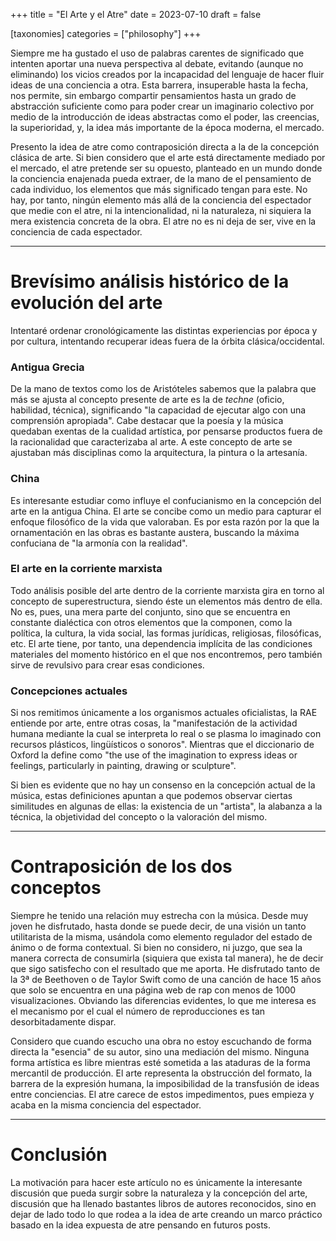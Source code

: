 +++
title = "El Arte y el Atre"
date = 2023-07-10
draft = false

[taxonomies]
categories = ["philosophy"]
+++

Siempre me ha gustado el uso de palabras carentes de significado que intenten aportar una nueva perspectiva al debate, evitando (aunque no eliminando) los vicios creados por la incapacidad del lenguaje de hacer fluir ideas de una conciencia a otra. Esta barrera, insuperable hasta la fecha, nos permite, sin embargo compartir pensamientos hasta un grado de abstracción suficiente como para poder crear un imaginario colectivo por medio de la introducción de ideas abstractas como el poder, las creencias, la superioridad, y, la idea más importante de la época moderna, el mercado.

Presento la idea de atre como contraposición directa a la de la concepción clásica de arte. Si bien considero que el arte está directamente mediado por el mercado, el atre pretende ser su opuesto, planteado en un mundo donde la conciencia enajenada pueda extraer, de la mano de el pensamiento de cada individuo, los elementos que más significado tengan para este. No hay, por tanto, ningún elemento más allá de la conciencia del espectador que medie con el atre, ni la intencionalidad, ni la naturaleza, ni siquiera la mera existencia concreta de la obra. El atre no es ni deja de ser, vive en la conciencia de cada espectador.

---
# Brevísimo análisis histórico de la evolución del arte

Intentaré ordenar cronológicamente las distintas experiencias por época y por cultura, intentando recuperar ideas fuera de la órbita clásica/occidental.
### Antigua Grecia
De la mano de textos como los de Aristóteles sabemos que la palabra que más se ajusta al concepto presente de arte es la de *techne* (oficio, habilidad, técnica), significando "la capacidad de ejecutar algo con una comprensión apropiada". Cabe destacar que la poesía y la música quedaban exentas de la cualidad artística, por pensarse productos fuera de la racionalidad que caracterizaba al arte. A este concepto de arte se ajustaban más disciplinas como la arquitectura, la pintura o la artesanía.

### China
Es interesante estudiar como influye el confucianismo en la concepción del arte en la antigua China. El arte se concibe como un medio para capturar el enfoque filosófico de la vida que valoraban. Es por esta razón por la que la ornamentación en las obras es bastante austera, buscando la máxima confuciana de "la armonía con la realidad". 

### El arte en la corriente marxista
Todo análisis posible del arte dentro de la corriente marxista gira en torno al concepto de superestructura, siendo éste un elementos más dentro de ella. No es, pues, una mera parte del conjunto, sino que se encuentra en constante dialéctica con otros elementos que la componen, como la política, la cultura, la vida social, las formas jurídicas, religiosas, filosóficas, etc. El arte tiene, por tanto, una dependencia implícita de las condiciones materiales del momento histórico en el que nos encontremos, pero también sirve de revulsivo para crear esas condiciones.


### Concepciones actuales
Si nos remitimos únicamente a los organismos actuales oficialistas, la RAE entiende por arte, entre otras cosas, la "manifestación de la actividad humana mediante la cual se interpreta lo real o se plasma lo imaginado con recursos plásticos, lingüísticos o sonoros". Mientras que el diccionario de Oxford la define como "the use of the imagination to express ideas or feelings, particularly in painting, drawing or sculpture". 

Si bien es evidente que no hay un consenso en la concepción actual de la música, estas definiciones apuntan a que podemos observar ciertas similitudes en algunas de ellas: la existencia de un "artista", la alabanza a la técnica, la objetividad del concepto o la valoración del mismo. 

---

# Contraposición de los dos conceptos

Siempre he tenido una relación muy estrecha con la música. Desde muy joven he disfrutado, hasta donde se puede decir, de una visión un tanto utilitarista de la misma, usándola como elemento regulador del estado de ánimo o de forma contextual. Si bien no considero, ni juzgo, que sea la manera correcta de consumirla (siquiera que exista tal manera), he de decir que sigo satisfecho con el resultado que me aporta. He disfrutado tanto de la 3ª de Beethoven o de Taylor Swift como de una canción de hace 15 años que solo se encuentra en una página web de rap con menos de 1000 visualizaciones. Obviando las diferencias evidentes, lo que me interesa es el mecanismo por el cual el número de reproducciones es tan desorbitadamente dispar.

Considero que cuando escucho una obra no estoy escuchando de forma directa la "esencia" de su autor, sino una mediación del mismo. Ninguna forma artística es libre mientras esté sometida a las ataduras de la forma mercantil de producción. El arte representa la obstrucción del formato, la barrera de la expresión humana, la imposibilidad de la transfusión de ideas entre conciencias. El atre carece de estos impedimentos, pues empieza y acaba en la misma conciencia del espectador.

---

# Conclusión

La motivación para hacer este artículo no es únicamente la interesante discusión que pueda surgir sobre la naturaleza y la concepción del arte, discusión que ha llenado bastantes libros de autores reconocidos, sino en dejar de lado todo lo que rodea a la idea de arte creando un marco práctico basado en la idea expuesta de atre pensando en futuros posts.
